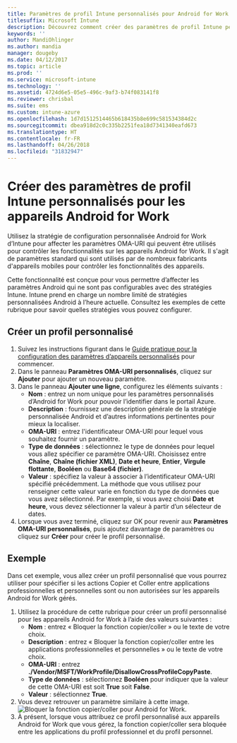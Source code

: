 ```yaml
---
title: Paramètres de profil Intune personnalisés pour Android for Work
titlesuffix: Microsoft Intune
description: Découvrez comment créer des paramètres de profil Intune personnalisés Microsoft Intune pour les appareils Android for Work.
keywords: ''
author: MandiOhlinger
ms.author: mandia
manager: dougeby
ms.date: 04/12/2017
ms.topic: article
ms.prod: ''
ms.service: microsoft-intune
ms.technology: ''
ms.assetid: 4724d6e5-05e5-496c-9af3-b74f083141f8
ms.reviewer: chrisbal
ms.suite: ems
ms.custom: intune-azure
ms.openlocfilehash: 1d7d1512514465b618435b8e699c581534384d2c
ms.sourcegitcommit: dbea918d2c0c335b2251fea18d7341340eafd673
ms.translationtype: HT
ms.contentlocale: fr-FR
ms.lasthandoff: 04/26/2018
ms.locfileid: "31832947"
---
```

# <a name="create-intune-custom-profile-settings-for-android-for-work-devices"></a>Créer des paramètres de profil Intune personnalisés pour les appareils Android for Work

Utilisez la stratégie de configuration personnalisée Android for Work d’Intune pour affecter les paramètres OMA-URI qui peuvent être utilisés pour contrôler les fonctionnalités sur les appareils Android for Work. Il s'agit de paramètres standard qui sont utilisés par de nombreux fabricants d'appareils mobiles pour contrôler les fonctionnalités des appareils.

Cette fonctionnalité est conçue pour vous permettre d’affecter les paramètres Android qui ne sont pas configurables avec des stratégies Intune. Intune prend en charge un nombre limité de stratégies personnalisées Android à l’heure actuelle. Consultez les exemples de cette rubrique pour savoir quelles stratégies vous pouvez configurer.

## <a name="create-a-custom-profile"></a>Créer un profil personnalisé

1. Suivez les instructions figurant dans le [Guide pratique pour la configuration des paramètres d’appareils personnalisés](custom-settings-configure.md) pour commencer.
2. Dans le panneau **Paramètres OMA-URI personnalisés**, cliquez sur **Ajouter** pour ajouter un nouveau paramètre.
3. Dans le panneau **Ajouter une ligne**, configurez les éléments suivants :
    - **Nom** : entrez un nom unique pour les paramètres personnalisés d’Android for Work pour pouvoir l’identifier dans le portail Azure.
    - **Description** : fournissez une description générale de la stratégie personnalisée Android et d’autres informations pertinentes pour mieux la localiser.
    - **OMA-URI** : entrez l'identificateur OMA-URI pour lequel vous souhaitez fournir un paramètre.
    - **Type de données** : sélectionnez le type de données pour lequel vous allez spécifier ce paramètre OMA-URI. Choisissez entre **Chaîne**, **Chaîne (fichier XML)**, **Date et heure**, **Entier**, **Virgule flottante**, **Booléen** ou **Base64 (fichier)**.
    - **Valeur** : spécifiez la valeur à associer à l’identificateur OMA-URI spécifié précédemment. La méthode que vous utilisez pour renseigner cette valeur varie en fonction du type de données que vous avez sélectionné. Par exemple, si vous avez choisi **Date et heure**, vous devez sélectionner la valeur à partir d’un sélecteur de dates.
4. Lorsque vous avez terminé, cliquez sur OK pour revenir aux **Paramètres OMA-URI personnalisés**, puis ajoutez davantage de paramètres ou cliquez sur **Créer** pour créer le profil personnalisé.


## <a name="example"></a>Exemple

Dans cet exemple, vous allez créer un profil personnalisé que vous pourrez utiliser pour spécifier si les actions Copier et Coller entre applications professionnelles et personnelles sont ou non autorisées sur les appareils Android for Work gérés.

1. Utilisez la procédure de cette rubrique pour créer un profil personnalisé pour les appareils Android for Work à l’aide des valeurs suivantes :
    - **Nom** : entrez « Bloquer la fonction copier/coller » ou le texte de votre choix.
    - **Description** : entrez « Bloquer la fonction copier/coller entre les applications professionnelles et personnelles » ou le texte de votre choix.
    - **OMA-URI** : entrez **./Vendor/MSFT/WorkProfile/DisallowCrossProfileCopyPaste**.
    - **Type de données** : sélectionnez **Booléen** pour indiquer que la valeur de cette OMA-URI est soit **True** soit **False**.
    - **Valeur** : sélectionnez **True**.
2. Vous devez retrouver un paramètre similaire à cette image.
![Bloquer la fonction copier/coller pour Android for Work.](./media/custom-policy-afw-copy-paste.png)
3. À présent, lorsque vous attribuez ce profil personnalisé aux appareils Android for Work que vous gérez, la fonction copier/coller sera bloquée entre les applications du profil professionnel et du profil personnel.
